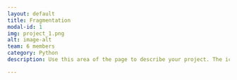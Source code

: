 ```yaml
---
layout: default
title: Fragmentation
modal-id: 1
img: project_1.png
alt: image-alt
team: 6 members
category: Python
description: Use this area of the page to describe your project. The icon above is part of a free icon set by <a href="https://sellfy.com/p/8Q9P/jV3VZ/">Flat Icons</a>. On their website, you can download their free set with 16 icons, or you can purchase the entire set with 146 icons for only $12!

---
```

